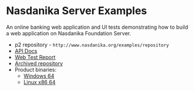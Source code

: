 
Nasdanika Server Examples
========

An online banking web application and UI tests demonstrating how to build a web application on Nasdanika Foundation Server. 

* p2 repository - ``http://www.nasdanika.org/examples/repository``
* [API Docs](http://www.nasdanika.org/examples/apidocs)
* [Web Test Report](http://www.nasdanika.org/examples/test-report)
* [Archived repository](http://www.nasdanika.org/examples/org.nasdanika.examples.repository-0.1.0-SNAPSHOT.zip)
* Product binaries:
  * [Windows 64](http://www.nasdanika.org/examples/products/org.nasdanika.examples-win32.win32.x86_64.zip)
  * [Linux x86 64](http://www.nasdanika.org/examples/products/org.nasdanika.examples-linux.gtk.x86_64.zip)
 
